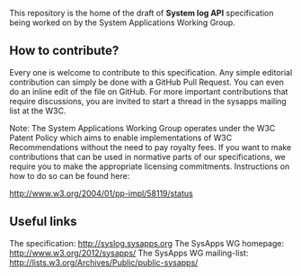 This repository is the home of the draft of **System log API** specification being worked on by the System Applications Working Group.

How to contribute?
-
Every one is welcome to contribute to this specification.
Any simple editorial contribution can simply be done with a GitHub Pull Request. You can even do an inline edit of the file on GitHub.
For more important contributions that require discussions, you are invited to start a thread in the sysapps mailing list at the W3C.

Note: The System Applications Working Group operates under the W3C Patent Policy which aims to enable implementations of W3C Recommendations without the need to pay royalty fees. If you want to make contributions that can be used in normative parts of our specifications, we require you to make the appropriate licensing commitments. Instructions on how to do so can be found here:

http://www.w3.org/2004/01/pp-impl/58119/status

Useful links
-
The specification: http://syslog.sysapps.org
The SysApps WG homepage: http://www.w3.org/2012/sysapps/
The SysApps WG mailing-list: http://lists.w3.org/Archives/Public/public-sysapps/

